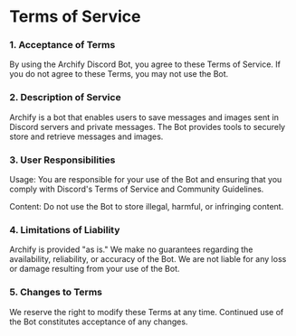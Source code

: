 # Terms of Service

### 1. Acceptance of Terms

By using the Archify Discord Bot, you agree to these Terms of Service. If you do not agree to these Terms, you may not use the Bot.

### 2. Description of Service

Archify is a bot that enables users to save messages and images sent in Discord servers and private messages. The Bot provides tools to securely store and retrieve messages and images.

### 3. User Responsibilities

Usage: You are responsible for your use of the Bot and ensuring that you comply with Discord's Terms of Service and Community Guidelines.

Content: Do not use the Bot to store illegal, harmful, or infringing content.

### 4. Limitations of Liability

Archify is provided "as is." We make no guarantees regarding the availability, reliability, or accuracy of the Bot. We are not liable for any loss or damage resulting from your use of the Bot.

### 5. Changes to Terms

We reserve the right to modify these Terms at any time. Continued use of the Bot constitutes acceptance of any changes.